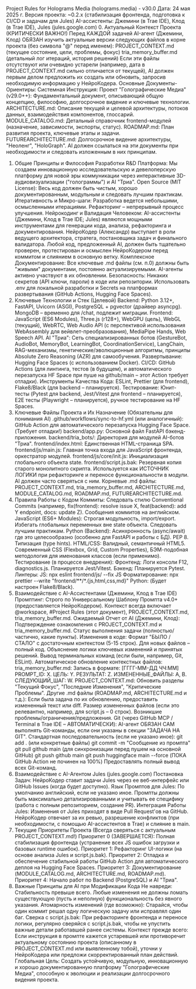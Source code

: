 Project Rules for Holograms Media (holograms.media) - v30.0
Дата: 24 мая 2025 г.
Версия проекта: ~0.2.x (стабилизация фронтенда, подготовка к CI/CD и задачам для Jules)
AI-ассистенты: Джемини (в Trae IDE), Клод (в Trae IDE), Jules (jules.google.com)
0. Актуальный Контекст Проекта (КРИТИЧЕСКИ ВАЖНО!)
Перед КАЖДОЙ задачей AI-агент (Джемини, Клод) ОБЯЗАН изучить актуальные версии следующих файлов в корне проекта (без символа "@" перед именем):
PROJECT_CONTEXT.md (текущее состояние, цели, проблемы, фокус)
tria_memory_buffer.md (детальный лог итераций, история решений)
Если эти файлы отсутствуют или очевидно устарели (например, дата в PROJECT_CONTEXT.md сильно отличается от текущей), AI должен первым делом предложить их создать или обновить, запросив необходимую информацию у НейроКодера.
Основные Документы-Ориентиры:
Системная Инструкция: Проект "Голографические Медиа" (v29.0++): Фундаментальный документ, описывающий общую концепцию, философию, долгосрочное видение и ключевые технологии.
ARCHITECTURE.md: Описание текущей и целевой архитектуры, потоков данных, взаимодействия компонентов, глоссарий.
MODULE_CATALOG.md: Детальный справочник frontend-модулей (назначение, зависимости, экспорты, статус).
ROADMAP.md: План развития проекта, ключевые этапы и задачи.
FUTUREARCHITECTURE.md: Долгосрочное видение архитектуры, "Неоленг", "HoloGraph".
AI должен ссылаться на эти документы при необходимости и следовать изложенным в них принципам.
1. Общие Принципы и Философия Разработки
R&D Платформа: Мы создаем инновационную исследовательскую и девелоперскую платформу для новой эры коммуникации через интерактивные 3D-аудиовизуализации ("голограммы") и AI "Триа".
Open Source (MIT License): Весь код должен быть чистым, хорошо документированным, модульным и следовать лучшим практикам.
Итеративность и Микро-шаги: Разработка ведется небольшими, осмысленными итерациями. Рефакторинг – непрерывный процесс улучшения.
Нейрокодинг и Валидация Человеком:
AI-ассистенты (Джемини, Клод в Trae IDE; Jules) являются мощными инструментами для генерации кода, анализа, рефакторинга и документирования.
НейроКодер (Александр) выступает в роли ведущего архитектора, стратега, постановщика задач и финального валидатора. Любой код, предложенный AI, должен быть тщательно проверен, протестирован и осмыслен НейроКодером перед коммитом и слиянием в основную ветку.
Комплексное Документирование: Все ключевые .md файлы (см. п.0) должны быть "живыми" документами, постоянно актуализируемыми. AI-агенты активно участвуют в их обновлении.
Безопасность: Никаких секретов (API ключи, пароли) в коде или репозитории. Использовать .env для локальной разработки и Secrets на платформах развертывания (GitHub Actions, Hugging Face Spaces).
2. Ключевые Технологии и Стек (Целевой)
Backend: Python 3.12+, FastAPI, Uvicorn (ASGI), PostgreSQL + pgvector (драйвер asyncpg). MongoDB – временно для /chat, подлежит миграции.
Frontend: JavaScript (ES6 Modules), Three.js (r128+), WebGPU (цель), WebGL (текущий), WebRTC, Web Audio API (с перспективой использования WebAssembly для вейвлет-преобразования), MediaPipe Hands, Web Speech API.
AI "Триа": Сеть специализированных ботов (GestureBot, AudioBot, MemoryBot, LearningBot, CoordinationService), LangChain, RAG-механизмы, генетические/эволюционные алгоритмы, принципы Absolute Zero Reasoning (AZR) для самообучения.
Развертывание: Hugging Face Spaces (с использованием Docker).
CI/CD: GitHub Actions (для линтинга, тестов (в будущем), и автоматического перезапуска HF Space при пуше на github/main – этот Action требует отладки).
Инструменты Качества Кода: ESLint, Prettier (для frontend), Flake8/Black (для backend – планируется).
Тестирование: Юнит-тесты (Pytest для backend, Jest/Vitest для frontend – планируется), E2E тесты (Playwright – планируется), ручное тестирование на HF Spaces.
3. Ключевые Файлы Проекта и Их Назначение (Обязательны для понимания AI)
.github/workflows/sync-to-hf.yml (или аналогичный): GitHub Action для автоматического перезапуска Hugging Face Space. (Требует отладки!)
backend/app.py: Основной файл FastAPI бэкенд-приложения.
backend/tria_bots/: Директория для модулей AI-ботов "Триа".
frontend/index.html: Единственная HTML-страница SPA.
frontend/js/main.js: Главная точка входа для JavaScript фронтенда, оркестратор модулей.
frontend/js/core/init.js: Инициализация глобального объекта state.
frontend/script.js.bak: Резервная копия старого монолитного скрипта. Используется как ИСТОЧНИК ЛОГИКИ при рефакторинге и переносе функциональности в модули. AI должен часто сверяться с ним.
Корневые .md файлы: PROJECT_CONTEXT.md, tria_memory_buffer.md, ARCHITECTURE.md, MODULE_CATALOG.md, ROADMAP.md, FUTUREARCHITECTURE.md.
4. Правила Работы с Кодом
Коммиты: Следовать стилю Conventional Commits (например, fix(frontend): resolve issue X, feat(backend): add Y endpoint, docs: update Z). Сообщения коммитов на английском.
JavaScript (ES6+ Modules): Строгая модульность, import/export. Избегать глобальных переменных вне state объекта. Следовать лучшим практикам.
Python (Backend): Асинхронность (async/await) где это целесообразно (особенно для FastAPI и работы с БД). PEP 8. Типизация (type hints).
HTML/CSS: Валидный, семантичный HTML5. Современный CSS (Flexbox, Grid, Custom Properties), БЭМ-подобная методология для именования классов (если применимо).
Тестирование (в процессе внедрения):
Фронтенд: Логи консоли F12, diagnostics.js. Планируется Jest/Vitest.
Бэкенд: Планируется Pytest.
Линтеры:
JS: npx eslint frontend/js/ --fix
JS Форматирование: npx prettier --write "frontend/**/*.{js,html,css,md}"
Python: (Будет настроен Flake8/Black).
5. Взаимодействие с AI-Ассистентами (Джемини, Клод в Trae IDE)
Промптинг: Строго по Универсальному Шаблону Промпта v4.0+ (предоставляется НейроКодером). Контекст всегда включает @workspace, #Project Rules (этот документ), PROJECT_CONTEXT.md, tria_memory_buffer.md.
Ожидаемый Отчет от AI (Джемини, Клод):
Подтверждение ознакомления с PROJECT_CONTEXT.md и tria_memory_buffer.md.
Статус выполнения задачи (полностью/частично, какие пункты).
Изменения в коде: Формат "БЫЛО / СТАЛО" с достаточным контекстом (5-15 строк). Для новых файлов – полный код.
Объяснение логики ключевых изменений и принятых решений.
Вывод терминальных команд (если были, например, Git, ESLint).
Автоматическое обновление контекстных файлов:
tria_memory_buffer.md: Запись в формате: [ГГГГ-ММ-ДД ЧЧ:ММ] PROMPT_ID: X. ЦЕЛЬ: Y. РЕЗУЛЬТАТ: Z. ИЗМЕНЕННЫЕ_ФАЙЛЫ: A, B. СЛЕДУЮЩИЙ_ШАГ: W.
PROJECT_CONTEXT.md: Обновить разделы "Текущий Фокус", "Последние Изменения", "Критические Проблемы".
Другие .md файлы (ROADMAP.md, ARCHITECTURE.md и т.д.): Если была задача по их обновлению, предоставить измененный текст или diff.
Размер измененных файлов (если это релевантно, например, для script.js – 0 строк).
Возникшие проблемы/ограничения/предложения.
Git (через GitHub MCP / Terminal в Trae IDE – АВТОМАТИЧЕСКИ):
AI-агент ОБЯЗАН САМ выполнять Git-команды, если они указаны в секции "ЗАДАЧА НА GIT".
Стандартная последовательность (если не указано иное):
git add . (или конкретные файлы)
git commit -m "Сообщение из промпта"
git pull github main (для синхронизации перед пушем на основной GitHub)
git push github main
git push huggingface main --force (ПОКА GitHub Action не починен на 100%)
Предоставлять полный вывод всех Git-команд.
6. Взаимодействие с AI-Агентом Jules (jules.google.com)
Постановка Задач: НейроКодер ставит задачи Jules через ее веб-интерфейс или GitHub Issues (когда будет доступно).
Язык Промптов для Jules: По умолчанию английский, если не указано иное. Промпты должны быть максимально детализированными и учитывать ее специфику (работа с полным репозиторием, создание PR).
Интеграция Работы Jules: Изменения от Jules приходят в виде Pull Request'ов на GitHub. НейроКодер отвечает за их ревью, разрешение конфликтов (при необходимости, с помощью AI-ассистентов в Trae) и слияние в main.
7. Текущие Приоритеты Проекта (Всегда сверяться с актуальным PROJECT_CONTEXT.md!)
Приоритет 0 (ЗАВЕРШАЕТСЯ): Полная стабилизация фронтенда (устранение всех JS ошибок загрузки и базовых runtime ошибок).
Приоритет 1: Рефакторинг UI-логики (на основе анализа Jules и script.js.bak).
Приоритет 2: Отладка и обеспечение стабильной работы GitHub Action для автоматического деплоя на Hugging Face Spaces.
Приоритет 3: Документирование (MODULE_CATALOG.md, ARCHITECTURE.md, ROADMAP.md).
Приоритет 4: Начало работ по Backend (PostgreSQL) и AI "Триа".
8. Важные Принципы для AI при Модификации Кода
Не навреди: Стабильность превыше всего. Любые изменения не должны ломать существующую (пусть и неполную) функциональность без явного указания.
Атомарность изменений (где возможно): Старайся, чтобы один коммит решал одну логическую задачу или исправлял один баг.
Сверка с script.js.bak: При рефакторинге фронтенда и переносе логики, регулярно сверяйся с script.js.bak, чтобы не упустить важные детали работавшей ранее системы.
Контекст прежде всего: Если инструкция в промпте кажется устаревшей или противоречит актуальному состоянию проекта (описанному в PROJECT_CONTEXT.md или выявленному тобой), уточни у НейроКодера или предложи скорректированный план действий.
Глобальная Цель: Создать устойчивую, модульную, инновационную и хорошо документированную платформу "Голографические Медиа", способную к эволюции и реализации долгосрочного видения проекта.